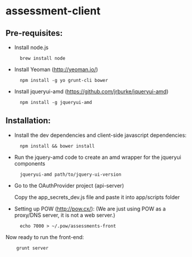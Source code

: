 assessment-client
=================

Pre-requisites:
---------------

* Install node.js
  
        brew install node

* Install Yeoman (http://yeoman.io/)

        npm install -g yo grunt-cli bower 

* Install jqueryui-amd (https://github.com/jrburke/jqueryui-amd)

        npm install -g jqueryui-amd    


Installation:
-------------

* Install the dev dependencies and client-side javascript dependencies:

        npm install && bower install

* Run the jquery-amd code to create an amd wrapper for the jqueryui components

        jqueryui-amd path/to/jquery-ui-version

* Go to the OAuthProvider project (api-server)

  Copy the app_secrets_dev.js file and paste it into app/scripts folder

* Setting up POW (http://pow.cx/): (We are just using POW as a proxy/DNS server, it is not a web server.)

        echo 7000 > ~/.pow/assessments-front

Now ready to run the front-end:

        grunt server
